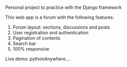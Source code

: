 Personal project to practice with the Django framework

This web app is a forum with the following features:
1) Forum layout: sections, discussions and posts
2) User registration and authentication
3) Pagination of contents
4) Search bar
5) 100% responsive

Live demo: pythonAnywhere....
